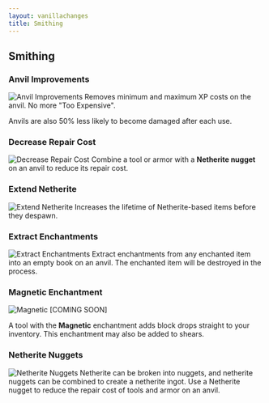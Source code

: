 ```yaml
---
layout: vanillachanges
title: Smithing
---
```


## Smithing

### Anvil Improvements
![Anvil Improvements]()
Removes minimum and maximum XP costs on the anvil.  No more "Too Expensive".

Anvils are also 50% less likely to become damaged after each use.

### Decrease Repair Cost
![Decrease Repair Cost]()
Combine a tool or armor with a **Netherite nugget** on an anvil to reduce its repair cost.

### Extend Netherite
![Extend Netherite]()
Increases the lifetime of Netherite-based items before they despawn.

### Extract Enchantments
![Extract Enchantments](https://i.postimg.cc/mgKVM7Bk/Extract-enchantments.png)
Extract enchantments from any enchanted item into an empty book on an anvil.
The enchanted item will be destroyed in the process.

### Magnetic Enchantment
![Magnetic](https://i.postimg.cc/BvWctsB1/Magnetic.png)
[COMING SOON]

A tool with the **Magnetic** enchantment adds block drops straight to your inventory.  This enchantment may also be added to shears.

### Netherite Nuggets
![Netherite Nuggets]()
Netherite can be broken into nuggets, and netherite nuggets can be combined to create a netherite ingot.
Use a Netherite nugget to reduce the repair cost of tools and armor on an anvil.